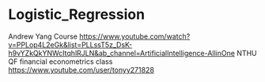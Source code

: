 # Logistic_Regression
Andrew Yang Course 
https://www.youtube.com/watch?v=PPLop4L2eGk&list=PLLssT5z_DsK-h9vYZkQkYNWcItqhlRJLN&ab_channel=ArtificialIntelligence-AllinOne
NTHU QF financial econometrics class 
https://www.youtube.com/user/tonyy271828
